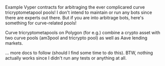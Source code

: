 Example Vyper contracts for arbitraging the ever complicared curve tricryptometapool pools! I don't intend to maintain or run any bots since there are experts out there. But if you are into arbitrage bots, here's something for curve-related pools!

Curve tricryptometapools on Polygon (for e.g.) combine a crypto asset with two curve pools (am3pool and tricrypto pool) as well as Aave lending markets.

... more docs to follow (should I find some time to do this). BTW, nothing actually works since I didn't run any tests or anything at all.
